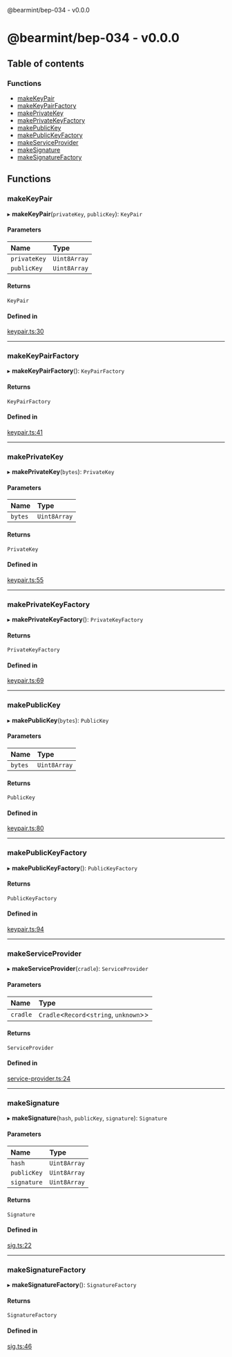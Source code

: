 @bearmint/bep-034 - v0.0.0

# @bearmint/bep-034 - v0.0.0

## Table of contents

### Functions

- [makeKeyPair](README.md#makekeypair)
- [makeKeyPairFactory](README.md#makekeypairfactory)
- [makePrivateKey](README.md#makeprivatekey)
- [makePrivateKeyFactory](README.md#makeprivatekeyfactory)
- [makePublicKey](README.md#makepublickey)
- [makePublicKeyFactory](README.md#makepublickeyfactory)
- [makeServiceProvider](README.md#makeserviceprovider)
- [makeSignature](README.md#makesignature)
- [makeSignatureFactory](README.md#makesignaturefactory)

## Functions

### makeKeyPair

▸ **makeKeyPair**(`privateKey`, `publicKey`): `KeyPair`

#### Parameters

| Name | Type |
| :------ | :------ |
| `privateKey` | `Uint8Array` |
| `publicKey` | `Uint8Array` |

#### Returns

`KeyPair`

#### Defined in

[keypair.ts:30](https://github.com/bearmint/bearmint/blob/main/packages/bep-034/source/keypair.ts#L30)

___

### makeKeyPairFactory

▸ **makeKeyPairFactory**(): `KeyPairFactory`

#### Returns

`KeyPairFactory`

#### Defined in

[keypair.ts:41](https://github.com/bearmint/bearmint/blob/main/packages/bep-034/source/keypair.ts#L41)

___

### makePrivateKey

▸ **makePrivateKey**(`bytes`): `PrivateKey`

#### Parameters

| Name | Type |
| :------ | :------ |
| `bytes` | `Uint8Array` |

#### Returns

`PrivateKey`

#### Defined in

[keypair.ts:55](https://github.com/bearmint/bearmint/blob/main/packages/bep-034/source/keypair.ts#L55)

___

### makePrivateKeyFactory

▸ **makePrivateKeyFactory**(): `PrivateKeyFactory`

#### Returns

`PrivateKeyFactory`

#### Defined in

[keypair.ts:69](https://github.com/bearmint/bearmint/blob/main/packages/bep-034/source/keypair.ts#L69)

___

### makePublicKey

▸ **makePublicKey**(`bytes`): `PublicKey`

#### Parameters

| Name | Type |
| :------ | :------ |
| `bytes` | `Uint8Array` |

#### Returns

`PublicKey`

#### Defined in

[keypair.ts:80](https://github.com/bearmint/bearmint/blob/main/packages/bep-034/source/keypair.ts#L80)

___

### makePublicKeyFactory

▸ **makePublicKeyFactory**(): `PublicKeyFactory`

#### Returns

`PublicKeyFactory`

#### Defined in

[keypair.ts:94](https://github.com/bearmint/bearmint/blob/main/packages/bep-034/source/keypair.ts#L94)

___

### makeServiceProvider

▸ **makeServiceProvider**(`cradle`): `ServiceProvider`

#### Parameters

| Name | Type |
| :------ | :------ |
| `cradle` | `Cradle`<`Record`<`string`, `unknown`\>\> |

#### Returns

`ServiceProvider`

#### Defined in

[service-provider.ts:24](https://github.com/bearmint/bearmint/blob/main/packages/bep-034/source/service-provider.ts#L24)

___

### makeSignature

▸ **makeSignature**(`hash`, `publicKey`, `signature`): `Signature`

#### Parameters

| Name | Type |
| :------ | :------ |
| `hash` | `Uint8Array` |
| `publicKey` | `Uint8Array` |
| `signature` | `Uint8Array` |

#### Returns

`Signature`

#### Defined in

[sig.ts:22](https://github.com/bearmint/bearmint/blob/main/packages/bep-034/source/sig.ts#L22)

___

### makeSignatureFactory

▸ **makeSignatureFactory**(): `SignatureFactory`

#### Returns

`SignatureFactory`

#### Defined in

[sig.ts:46](https://github.com/bearmint/bearmint/blob/main/packages/bep-034/source/sig.ts#L46)
